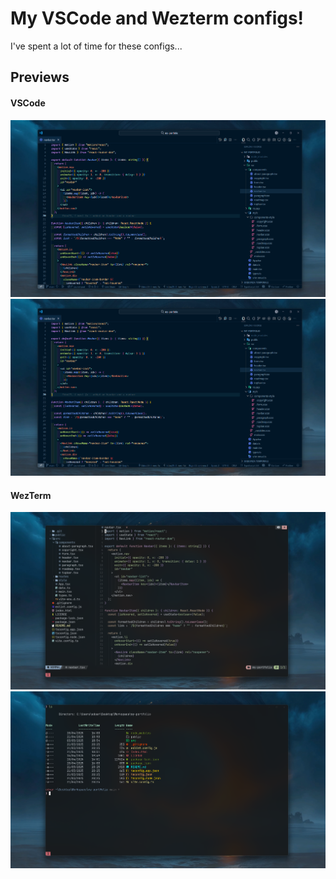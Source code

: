 # My VSCode and Wezterm configs!
I've spent a lot of time for these configs...

## Previews
#### VSCode
![vscode preview_one](./previews/1.png "VSCode Preview 1")
![vscode preview_two](./previews/2.png "VSCode Preview 2")
#### WezTerm
![wezterm preview_one](./previews/3.png "Wezterm Preview 1")
![wezterm preview_two](./previews/4.png "Wezterm Preview 2")
